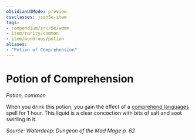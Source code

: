 ```yaml
---
obsidianUIMode: preview
cssclasses: json5e-item
tags:
- compendium/src/5e/wdmm
- item/rarity/common
- item/wondrous/potion
aliases: 
- "Potion of Comprehension"
---
```

# Potion of Comprehension
*Potion, common*  


When you drink this potion, you gain the effect of a [comprehend languages](/3-Mechanics/CLI/spells/comprehend-languages.md) spell for 1 hour. This liquid is a clear concoction with bits of salt and soot swirling in it.

*Source: Waterdeep: Dungeon of the Mad Mage p. 62*